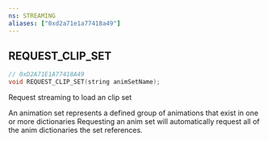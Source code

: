 ```yaml
---
ns: STREAMING
aliases: ["0xd2a71e1a77418a49"]
---
```

## REQUEST_CLIP_SET

```c
// 0xD2A71E1A77418A49
void REQUEST_CLIP_SET(string animSetName);
```

Request streaming to load an clip set

An animation set represents a defined group of animations that exist in one or more dictionaries Requesting an anim set will automatically request all of the anim dictionaries the set references.

